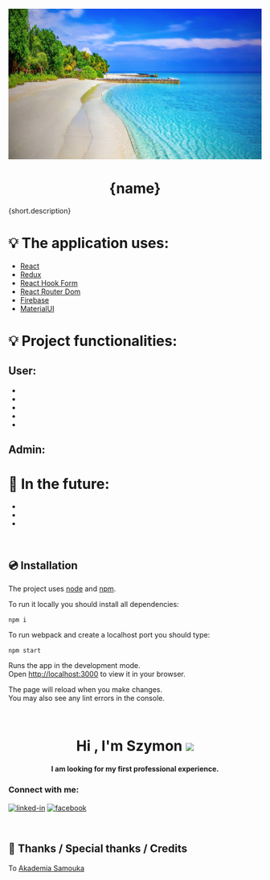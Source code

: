 <h1 align="center">
  <br>
  <a href="https://github.com/sludwikowski/"><img src="https://github.com/sludwikowski/travel-with-me/blob/main/src/assets/beach-1824855.jpg?raw=true" alt="Travel" height="300" width="800"></a>
  <br>
  <br>
{name}
</h1>

{short.description}

# 💡 The application uses:

- [React](https://github.com/facebook/react)
- [Redux](https://github.com/reduxjs/react-redux)
- [React Hook Form](https://github.com/react-hook-form/react-hook-form)
- [React Router Dom](https://github.com/remix-run/react-router)
- [Firebase](https://firebase.google.com/)
- [MaterialUI](https://mui.com/)

# 💡 Project functionalities:

User:
- 
- 
- 
- 
- 
- 

Admin:
- 

# 🤔 In the future:
- 
- 
- 

&nbsp;


## 💿 Installation

The project uses [node](https://nodejs.org/en/) and [npm](https://www.npmjs.com/).
&nbsp;

To run it locally you should install all dependencies:

    npm i

To run webpack and create a localhost port you should type:

    npm start

Runs the app in the development mode.\
Open [http://localhost:3000](http://localhost:3000) to view it in your browser.

The page will reload when you make changes.\
You may also see any lint errors in the console.
&nbsp;


&nbsp;


<h1 align="center">Hi , I'm Szymon <img src="https://media.giphy.com/media/hvRJCLFzcasrR4ia7z/giphy.gif" width="35"></h1>
<h4 align="center">I am looking for my first professional experience.</h4>

<h3>Connect with me:</h3>

[<img align="center" alt="linked-in" src="https://img.shields.io/badge/linkedin-%230077B5.svg?&style=for-the-badge&logo=linkedin&logoColor=white" />](https://www.linkedin.com/in/sludwikowski)
[<img align="center" alt="facebook" src="https://img.shields.io/badge/facebook-%231877F2.svg?&style=for-the-badge&logo=facebook&logoColor=white" />](https://www.facebook.com/szymonludwikowskii/)


&nbsp;

## 👏 Thanks / Special thanks / Credits

To  [Akademia Samouka](https://akademiasamouka.pl/) 
